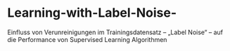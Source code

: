 # Learning-with-Label-Noise-
Einfluss von Verunreinigungen im Trainingsdatensatz – „Label Noise“ –  auf die Performance von Supervised Learning Algorithmen
